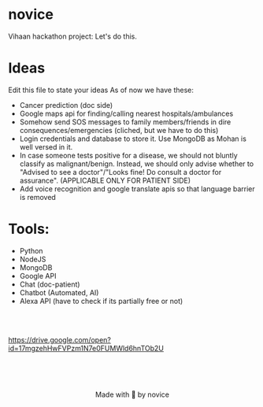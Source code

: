 
# novice
Vihaan hackathon project: Let's do this.

# Ideas

Edit this file to state your ideas
As of now we have these:

- Cancer prediction (doc side)
- Google maps api for finding/calling nearest hospitals/ambulances
- Somehow send SOS messages to family members/friends in dire consequences/emergencies (cliched, but we have to do this)
- Login credentials and database to store it. Use MongoDB as Mohan is well versed in it.
- In case someone tests positive for a disease, we should not bluntly classify as malignant/benign. Instead, we should only advise whether to "Advised to see a doctor"/"Looks fine! Do consult a doctor for assurance". (APPLICABLE ONLY FOR PATIENT SIDE)
- Add voice recognition and google translate apis so that language barrier is removed



# Tools: 
- Python
- NodeJS
- MongoDB
- Google API
- Chat (doc-patient)
- Chatbot (Automated, AI)
- Alexa API (have to check if its partially free or not)







<br>
<br>

https://drive.google.com/open?id=17mgzehHwFVPzm1N7e0FUMWld6hnTOb2U

<br>
<br>	

##

<p align="center">Made with 🧡 by novice</p>

 
